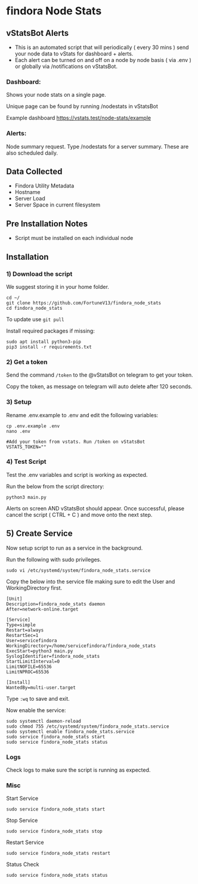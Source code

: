 # findora Node Stats

## vStatsBot Alerts
- This is an automated script that will periodically ( every 30 mins ) send your node data to vStats for dashboard + alerts.
- Each alert can be turned on and off on a node by node basis ( via .env ) or globally via /notifications on vStatsBot.

### Dashboard:

Shows your node stats on a single page.

Unique page can be found by running /nodestats in vStatsBot

Example dashboard https://vstats.test/node-stats/example

### Alerts:

Node summary request. Type /nodestats for a server summary. These are also scheduled daily. 

## Data Collected
- Findora Utility Metadata 
- Hostname
- Server Load
- Server Space in current filesystem

## Pre Installation Notes
- Script must be installed on each individual node

## Installation 

### 1) Download the script
We suggest storing it in your home folder.

```
cd ~/
git clone https://github.com/FortuneV13/findora_node_stats
cd findora_node_stats
```
To update use `git pull`

Install required packages if missing:

<!-- `sudo apt update && sudo apt upgrade -y` -->
```
sudo apt install python3-pip
pip3 install -r requirements.txt
```

### 2) Get a token
Send the command `/token` to the @vStatsBot on telegram to get your token.

Copy the token, as message on telegram will auto delete after 120 seconds.

### 3) Setup 
Rename .env.example to .env and edit the following variables:
```
cp .env.example .env
nano .env
```
```
#Add your token from vstats. Run /token on vStatsBot
VSTATS_TOKEN="" 
```
### 4) Test Script 
Test the .env variables and script is working as expected. 

Run the below from the script directory:

```
python3 main.py
```

Alerts on screen AND vStatsBot should appear. Once successful, please cancel the script ( CTRL + C ) and move onto the next step.

## 5) Create Service
Now setup script to run as a service in the background. 

Run the following with sudo privileges. 

```
sudo vi /etc/systemd/system/findora_node_stats.service
```
Copy the below into the service file making sure to edit the User and WorkingDirectory first.
```
[Unit]
Description=findora_node_stats daemon
After=network-online.target

[Service]
Type=simple
Restart=always
RestartSec=1
User=servicefindora
WorkingDirectory=/home/servicefindora/findora_node_stats
ExecStart=python3 main.py
SyslogIdentifier=findora_node_stats
StartLimitInterval=0
LimitNOFILE=65536
LimitNPROC=65536

[Install]
WantedBy=multi-user.target
```
Type `:wq` to save and exit. 

Now enable the service:
```
sudo systemctl daemon-reload
sudo chmod 755 /etc/systemd/system/findora_node_stats.service
sudo systemctl enable findora_node_stats.service
sudo service findora_node_stats start
sudo service findora_node_stats status
```


### Logs
Check logs to make sure the script is running as expected. 

### Misc
Start Service
```
sudo service findora_node_stats start
```

Stop Service
```
sudo service findora_node_stats stop
```
Restart Service
```
sudo service findora_node_stats restart
```

Status Check
```
sudo service findora_node_stats status
```
